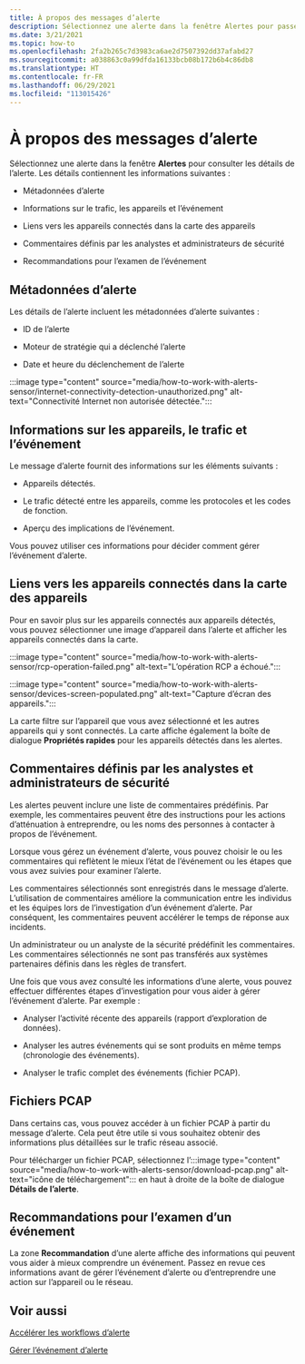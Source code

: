 ```yaml
---
title: À propos des messages d’alerte
description: Sélectionnez une alerte dans la fenêtre Alertes pour passer en revue les détails.
ms.date: 3/21/2021
ms.topic: how-to
ms.openlocfilehash: 2fa2b265c7d3983ca6ae2d7507392dd37afabd27
ms.sourcegitcommit: a038863c0a99dfda16133bcb08b172b6b4c86db8
ms.translationtype: HT
ms.contentlocale: fr-FR
ms.lasthandoff: 06/29/2021
ms.locfileid: "113015426"
---
```

# <a name="about-alert-messages"></a>À propos des messages d’alerte

Sélectionnez une alerte dans la fenêtre **Alertes** pour consulter les détails de l’alerte. Les détails contiennent les informations suivantes :

- Métadonnées d’alerte

- Informations sur le trafic, les appareils et l’événement

- Liens vers les appareils connectés dans la carte des appareils

- Commentaires définis par les analystes et administrateurs de sécurité

- Recommandations pour l’examen de l’événement

## <a name="alert-metadata"></a>Métadonnées d’alerte

Les détails de l’alerte incluent les métadonnées d’alerte suivantes :

  - ID de l’alerte

  - Moteur de stratégie qui a déclenché l’alerte

  - Date et heure du déclenchement de l’alerte

:::image type="content" source="media/how-to-work-with-alerts-sensor/internet-connectivity-detection-unauthorized.png" alt-text="Connectivité Internet non autorisée détectée.":::

## <a name="information-about-devices-traffic-and-the-event"></a>Informations sur les appareils, le trafic et l’événement

Le message d’alerte fournit des informations sur les éléments suivants :

  - Appareils détectés.

  - Le trafic détecté entre les appareils, comme les protocoles et les codes de fonction.

  - Aperçu des implications de l’événement.

Vous pouvez utiliser ces informations pour décider comment gérer l’événement d’alerte.

## <a name="links-to-connected-devices-in-the-device-map"></a>Liens vers les appareils connectés dans la carte des appareils

Pour en savoir plus sur les appareils connectés aux appareils détectés, vous pouvez sélectionner une image d’appareil dans l’alerte et afficher les appareils connectés dans la carte.

:::image type="content" source="media/how-to-work-with-alerts-sensor/rcp-operation-failed.png" alt-text="L’opération RCP a échoué.":::

:::image type="content" source="media/how-to-work-with-alerts-sensor/devices-screen-populated.png" alt-text="Capture d’écran des appareils.":::

La carte filtre sur l’appareil que vous avez sélectionné et les autres appareils qui y sont connectés. La carte affiche également la boîte de dialogue **Propriétés rapides** pour les appareils détectés dans les alertes.

## <a name="comments-defined-by-security-analysts-and-administrators"></a>Commentaires définis par les analystes et administrateurs de sécurité 

Les alertes peuvent inclure une liste de commentaires prédéfinis. Par exemple, les commentaires peuvent être des instructions pour les actions d’atténuation à entreprendre, ou les noms des personnes à contacter à propos de l’événement.

Lorsque vous gérez un événement d’alerte, vous pouvez choisir le ou les commentaires qui reflètent le mieux l’état de l’événement ou les étapes que vous avez suivies pour examiner l’alerte.

Les commentaires sélectionnés sont enregistrés dans le message d’alerte. L’utilisation de commentaires améliore la communication entre les individus et les équipes lors de l’investigation d’un événement d’alerte. Par conséquent, les commentaires peuvent accélérer le temps de réponse aux incidents.

Un administrateur ou un analyste de la sécurité prédéfinit les commentaires. Les commentaires sélectionnés ne sont pas transférés aux systèmes partenaires définis dans les règles de transfert.

Une fois que vous avez consulté les informations d’une alerte, vous pouvez effectuer différentes étapes d’investigation pour vous aider à gérer l’événement d’alerte. Par exemple :

- Analyser l’activité récente des appareils (rapport d’exploration de données). 

- Analyser les autres événements qui se sont produits en même temps (chronologie des événements). 

- Analyser le trafic complet des événements (fichier PCAP).

## <a name="pcap-files"></a>Fichiers PCAP

Dans certains cas, vous pouvez accéder à un fichier PCAP à partir du message d’alerte. Cela peut être utile si vous souhaitez obtenir des informations plus détaillées sur le trafic réseau associé.

Pour télécharger un fichier PCAP, sélectionnez l’:::image type="content" source="media/how-to-work-with-alerts-sensor/download-pcap.png" alt-text="icône de téléchargement"::: en haut à droite de la boîte de dialogue **Détails de l’alerte**.

## <a name="recommendations-for-investigating-an-event"></a>Recommandations pour l’examen d’un événement 

La zone **Recommandation** d’une alerte affiche des informations qui peuvent vous aider à mieux comprendre un événement. Passez en revue ces informations avant de gérer l’événement d’alerte ou d’entreprendre une action sur l’appareil ou le réseau.

## <a name="see-also"></a>Voir aussi

[Accélérer les workflows d’alerte](how-to-accelerate-alert-incident-response.md)

[Gérer l’événement d’alerte](how-to-manage-the-alert-event.md)
